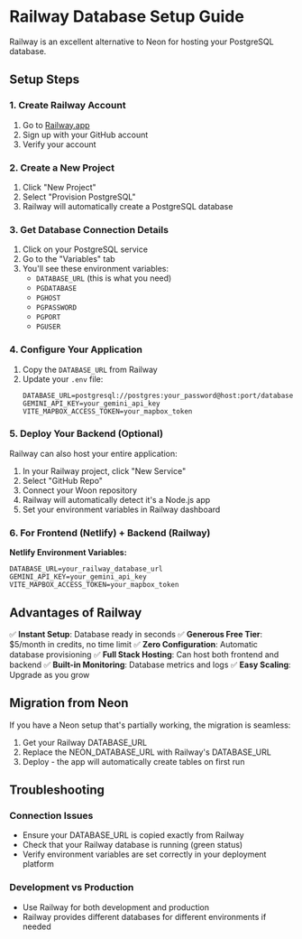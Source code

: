# Railway Database Setup Guide

Railway is an excellent alternative to Neon for hosting your PostgreSQL database.

## Setup Steps

### 1. Create Railway Account

1. Go to [Railway.app](https://railway.app)
2. Sign up with your GitHub account
3. Verify your account

### 2. Create a New Project

1. Click "New Project"
2. Select "Provision PostgreSQL"
3. Railway will automatically create a PostgreSQL database

### 3. Get Database Connection Details

1. Click on your PostgreSQL service
2. Go to the "Variables" tab
3. You'll see these environment variables:
   - `DATABASE_URL` (this is what you need)
   - `PGDATABASE`
   - `PGHOST`
   - `PGPASSWORD`
   - `PGPORT`
   - `PGUSER`

### 4. Configure Your Application

1. Copy the `DATABASE_URL` from Railway
2. Update your `.env` file:
   ```env
   DATABASE_URL=postgresql://postgres:your_password@host:port/database
   GEMINI_API_KEY=your_gemini_api_key
   VITE_MAPBOX_ACCESS_TOKEN=your_mapbox_token
   ```

### 5. Deploy Your Backend (Optional)

Railway can also host your entire application:

1. In your Railway project, click "New Service"
2. Select "GitHub Repo"
3. Connect your Woon repository
4. Railway will automatically detect it's a Node.js app
5. Set your environment variables in Railway dashboard

### 6. For Frontend (Netlify) + Backend (Railway)

**Netlify Environment Variables:**
```env
DATABASE_URL=your_railway_database_url
GEMINI_API_KEY=your_gemini_api_key
VITE_MAPBOX_ACCESS_TOKEN=your_mapbox_token
```

## Advantages of Railway

✅ **Instant Setup**: Database ready in seconds
✅ **Generous Free Tier**: $5/month in credits, no time limit
✅ **Zero Configuration**: Automatic database provisioning
✅ **Full Stack Hosting**: Can host both frontend and backend
✅ **Built-in Monitoring**: Database metrics and logs
✅ **Easy Scaling**: Upgrade as you grow

## Migration from Neon

If you have a Neon setup that's partially working, the migration is seamless:
1. Get your Railway DATABASE_URL
2. Replace the NEON_DATABASE_URL with Railway's DATABASE_URL
3. Deploy - the app will automatically create tables on first run

## Troubleshooting

### Connection Issues
- Ensure your DATABASE_URL is copied exactly from Railway
- Check that your Railway database is running (green status)
- Verify environment variables are set correctly in your deployment platform

### Development vs Production
- Use Railway for both development and production
- Railway provides different databases for different environments if needed